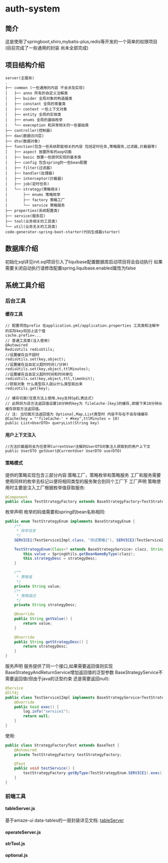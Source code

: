 # auth-system
## 简介
这是使用了springboot,shiro,mybatis-plus,redis等开发的一个简单的权限项目(目前完成了一些通用的封装 尚未全部完成)

## 项目结构介绍
```
server(主服务)
.
├── common (一些通用的内容 不会涉及实现)
│   ├── anno 所有的自定义注解类
│   ├── buider 全局对象的构造器类
│   ├── constant 全局的常量类
│   ├── context 一些上下文对象 
│   ├── entity 全局的实体类
│   ├── enums 全局的基础枚举
│   └── exeception 和异常相关的一些基础类
├── controller(控制器)
├── dao(数据访问层)
├── dto(数据对象)
├── function(包含一些系统职能相关的内容 包括定时任务,策略服务,过滤器,拦截器等)
│   ├── aspect 放置所有的aop切面
│   ├── basic 放置一些提供实现的基本类
│   ├── config 包含spring的一些bean配置
│   ├── filter(过滤器)
│   ├── handler(处理器)
│   ├── interceptor(拦截器)
│   ├── job(定时任务)
│   └── strategy(策略相关)
│       ├── enums 策略枚举
│       ├── factory 策略工厂
│       └── service 策略服务
├── properties(系统配置类)
├── service(服务层)
├── tool(业务相关的工具类)
└── util(业务无关的工具类)
code-generator-spring-boot-starter(代码生成器starter)
```

## 数据库介绍
初始化sql详见init.sql项目引入了liquibase配置数据库启动项目将会自动执行
如果需要关闭自动执行请修改配置spring.liquibase.enabled属性为false

## 系统工具介绍
### 后台工具
#### 缓存工具
```
// 配置项目prefix 在application.yml/application.properties 工具类和注解中的实际key将加上这个值
cache.prefix=...
// 普通工具类(注入使用)
@Autowired
RedisUtils redisUtils;
//设置缓存且不超时
redisUtils.set(key,object);
//设置缓存且自定义超时时间(/分钟)
redisUtils.set(key,object,ttlMinutes);
//设置缓存且自定义超时时间和时间单位
redisUtils.set(key,object,ttl,timeUnit);
//获取对象 什么类型存入就以什么类型取出来
redisUtils.get(key);
 
// 缓存切面(任意方法上使用,key支持SpEL表达式) 
// 此例将为该方法返回值设置10分钟的key为 fileCache-[key]的缓存,即接下来10分钟从缓存获取方法返回值。
// 注: 当切面方法返回值为 Optional,Map,List类型时 内容不存在不会存储缓存
@Cache(key = "'fileCache-' + #key",ttlMinutes = 10)
public List<UserDTO> queryList(String key)
```
#### 用户上下文注入
```
//方法拦截器将会为任意带CurrentUser注解的UserDTO对象注入获取到的用户上下文
public UserDTO getUser(@CurrentUser UserDTO userDTO)
```
#### 策略模式
提供的策略实现包含三部分内容:策略工厂，策略枚举和策略服务 工厂和服务需要使用同样的枚举去标记以便将相同类型的服务聚合到同个工厂下
工厂声明 策略使用时主要是注入工厂根据枚举值获取服务:
```java
@Component
public class TestStrategyFactory extends BaseStrategyFactory<TestStrategyEnum> {}
```
枚举声明 枚举的码值需要和spring的bean名称相同:
```java
public enum TestStrategyEnum implements BaseStrategyEnum {
    /**
     * 枚举信息
     */
    SERVICE1(TestService1Impl.class, "测试策略1"), SERVICE2(TestService2Impl.class, "测试策略2");

    TestStrategyEnum(Class<? extends BaseStrategyService> clazz, String strategyDesc) {
        this.value = SpringUtils.getBeanNameByType(clazz);
        this.strategyDesc = strategyDesc;
    }

    /**
     * 策略值
     */
    private String value;
    /**
     * 策略描述
     */
    private String strategyDesc;

    @Override
    public String getValue() {
        return value;
    }

    @Override
    public String getStrategyDesc() {
        return strategyDesc;
    }
}
```
服务声明 服务提供了同一个接口,如果需要返回值则实现BaseStrategyAndReturnService增加返回值的泛型参数 BaseStrategyService不需要返回值(但由于java的泛型约束 还是需要返回null):
```java
@Service
@Slf4j
public class TestService1Impl implements BaseStrategyService<TestStrategyEnum> {
    @Override
    public Void exec() {
        log.info("service1");
        return null;
    }
}
```
使用:
```java
public class StrategyFactoryTest extends BaseTest {
    @Autowired
    private TestStrategyFactory testStrategyFactory;

    @Test
    public void testService() {
        testStrategyFactory.getByType(TestStrategyEnum.SERVICE1).exec();
    }
}
```

### 前端工具

#### tableServer.js
基于amaze-ui data-tables的一层封装详见文档:
[tableServer](http://note.youdao.com/noteshare?id=d1831a1a33f68265315104999e5d8085&sub=9EF2DC58A15C42E78290038D73133345)

#### operateServer.js

#### strTool.js

#### optional.js